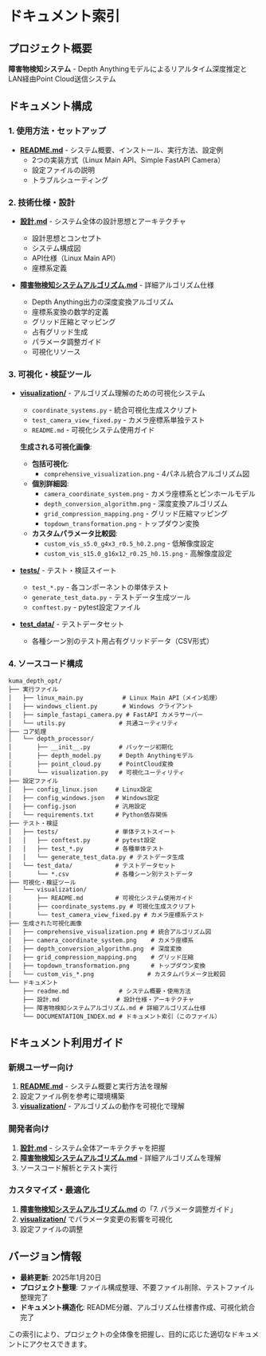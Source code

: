 # ドキュメント索引

## プロジェクト概要

**障害物検知システム** - Depth Anythingモデルによるリアルタイム深度推定とLAN経由Point Cloud送信システム

## ドキュメント構成

### 1. 使用方法・セットアップ

- **[README.md](readme.md)** - システム概要、インストール、実行方法、設定例
  - 2つの実装方式（Linux Main API、Simple FastAPI Camera）
  - 設定ファイルの説明
  - トラブルシューティング

### 2. 技術仕様・設計

- **[設計.md](設計.md)** - システム全体の設計思想とアーキテクチャ
  - 設計思想とコンセプト
  - システム構成図
  - API仕様（Linux Main API）
  - 座標系定義

- **[障害物検知システムアルゴリズム.md](障害物検知システムアルゴリズム.md)** - 詳細アルゴリズム仕様
  - Depth Anything出力の深度変換アルゴリズム
  - 座標系変換の数学的定義
  - グリッド圧縮とマッピング
  - 占有グリッド生成
  - パラメータ調整ガイド
  - 可視化リソース

### 3. 可視化・検証ツール

- **[visualization/](visualization/)** - アルゴリズム理解のための可視化システム
  - `coordinate_systems.py` - 統合可視化生成スクリプト
  - `test_camera_view_fixed.py` - カメラ座標系単独テスト
  - `README.md` - 可視化システム使用ガイド
  
  **生成される可視化画像**:
  - **包括可視化**:
    - `comprehensive_visualization.png` - 4パネル統合アルゴリズム図
  - **個別詳細図**:
    - `camera_coordinate_system.png` - カメラ座標系とピンホールモデル
    - `depth_conversion_algorithm.png` - 深度変換アルゴリズム
    - `grid_compression_mapping.png` - グリッド圧縮マッピング
    - `topdown_transformation.png` - トップダウン変換
  - **カスタムパラメータ比較図**:
    - `custom_vis_s5.0_g4x3_r0.5_h0.2.png` - 低解像度設定
    - `custom_vis_s15.0_g16x12_r0.25_h0.15.png` - 高解像度設定

- **[tests/](tests/)** - テスト・検証スイート
  - `test_*.py` - 各コンポーネントの単体テスト
  - `generate_test_data.py` - テストデータ生成ツール
  - `conftest.py` - pytest設定ファイル
  
- **[test_data/](test_data/)** - テストデータセット
  - 各種シーン別のテスト用占有グリッドデータ（CSV形式）

### 4. ソースコード構成

```
kuma_depth_opt/
├── 実行ファイル
│   ├── linux_main.py           # Linux Main API（メイン処理）
│   ├── windows_client.py       # Windows クライアント
│   ├── simple_fastapi_camera.py # FastAPI カメラサーバー
│   └── utils.py               # 共通ユーティリティ
├── コア処理
│   └── depth_processor/
│       ├── __init__.py        # パッケージ初期化
│       ├── depth_model.py     # Depth Anythingモデル
│       ├── point_cloud.py     # PointCloud変換
│       └── visualization.py   # 可視化ユーティリティ
├── 設定ファイル
│   ├── config_linux.json     # Linux設定
│   ├── config_windows.json   # Windows設定
│   ├── config.json           # 汎用設定
│   └── requirements.txt      # Python依存関係
├── テスト・検証
│   ├── tests/                # 単体テストスイート
│   │   ├── conftest.py       # pytest設定
│   │   ├── test_*.py         # 各種単体テスト
│   │   └── generate_test_data.py # テストデータ生成
│   └── test_data/            # テストデータセット
│       └── *.csv             # 各種シーン別テストデータ
├── 可視化・検証ツール
│   └── visualization/
│       ├── README.md         # 可視化システム使用ガイド
│       ├── coordinate_systems.py # 可視化生成スクリプト
│       └── test_camera_view_fixed.py # カメラ座標系テスト
├── 生成された可視化画像
│   ├── comprehensive_visualization.png # 統合アルゴリズム図
│   ├── camera_coordinate_system.png    # カメラ座標系
│   ├── depth_conversion_algorithm.png  # 深度変換
│   ├── grid_compression_mapping.png    # グリッド圧縮
│   ├── topdown_transformation.png      # トップダウン変換
│   └── custom_vis_*.png               # カスタムパラメータ比較図
└── ドキュメント
    ├── readme.md              # システム概要・使用方法
    ├── 設計.md                # 設計仕様・アーキテクチャ
    ├── 障害物検知システムアルゴリズム.md # 詳細アルゴリズム仕様
    └── DOCUMENTATION_INDEX.md # ドキュメント索引（このファイル）
```

## ドキュメント利用ガイド

### 新規ユーザー向け

1. **[README.md](readme.md)** - システム概要と実行方法を理解
2. 設定ファイル例を参考に環境構築
3. **[visualization/](visualization/)** - アルゴリズムの動作を可視化で理解

### 開発者向け

1. **[設計.md](設計.md)** - システム全体アーキテクチャを把握
2. **[障害物検知システムアルゴリズム.md](障害物検知システムアルゴリズム.md)** - 詳細アルゴリズムを理解
3. ソースコード解析とテスト実行

### カスタマイズ・最適化

1. **[障害物検知システムアルゴリズム.md](障害物検知システムアルゴリズム.md)** の「7. パラメータ調整ガイド」
2. **[visualization/](visualization/)** でパラメータ変更の影響を可視化
3. 設定ファイルの調整

## バージョン情報

- **最終更新**: 2025年1月20日
- **プロジェクト整理**: ファイル構成整理、不要ファイル削除、テストファイル整理完了
- **ドキュメント構造化**: README分離、アルゴリズム仕様書作成、可視化統合完了

この索引により、プロジェクトの全体像を把握し、目的に応じた適切なドキュメントにアクセスできます。
